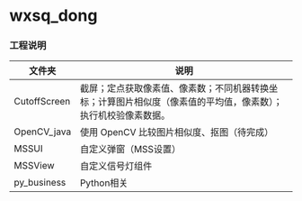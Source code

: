 # wxsq_dong

### 工程说明

文件夹 | 说明
------- | -------
CutoffScreen| 截屏；定点获取像素值、像素数；不同机器转换坐标；计算图片相似度（像素值的平均值，像素数）；执行机校验像素数据。
OpenCV_java| 使用 OpenCV 比较图片相似度、抠图（待完成）
MSSUI| 自定义弹窗（MSS设置）
MSSView| 自定义信号灯组件
py_business| Python相关

